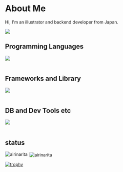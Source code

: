 # About Me
Hi, I'm an illustrator and backend developer from Japan.

![](https://github-profile-summary-cards.vercel.app/api/cards/profile-details?username=121786addzczd&theme=vue)


## Programming Languages

<img src="https://skillicons.dev/icons?i=html,css,js,typescript,python,php,ruby,dotnet," /> <br /><br />

## Frameworks and Library

<img src="https://skillicons.dev/icons?i=sass,bootstrap,tailwind,jquery,nodejs,jest,cypress,selenium,express,react,nextjs,vite,laravel,rails,django,fastapi,npm" /> <br /><br />

## DB and Dev Tools etc

<img src="https://skillicons.dev/icons?i=postgres,mysql,aws,dynamodb,linux,ubuntu,git,gitlab,github,jenkins,docker,terraform,vim,neovim,postman,figma,notion,md" /> <br /><br />

## status

<p><img align="left" src="https://github-readme-stats.vercel.app/api/top-langs?username=121786addzczd&show_icons=true&locale=en&layout=compact&cache_seconds=600" alt="airinarita" /></p>

<p>&nbsp;<img align="center" src="https://github-readme-stats.vercel.app/api?username=121786addzczd&show_icons=true&locale=en" alt="airinarita" /></p>

[![trophy](https://github-profile-trophy.vercel.app/?username=121786addzczd&margin-w=5)](https://github.com/121786addzczd/)
